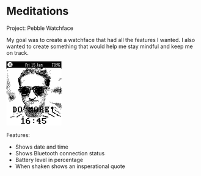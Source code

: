 # Meditations

Project: Pebble Watchface

My goal was to create a watchface that had all the features I wanted.
I also wanted to create something that would help me stay mindful and keep me on track. 

![](resources/images/screenshot.png)

Features:
- Shows date and time
- Shows Bluetooth connection status 
- Battery level in percentage 
- When shaken shows an insperational quote


